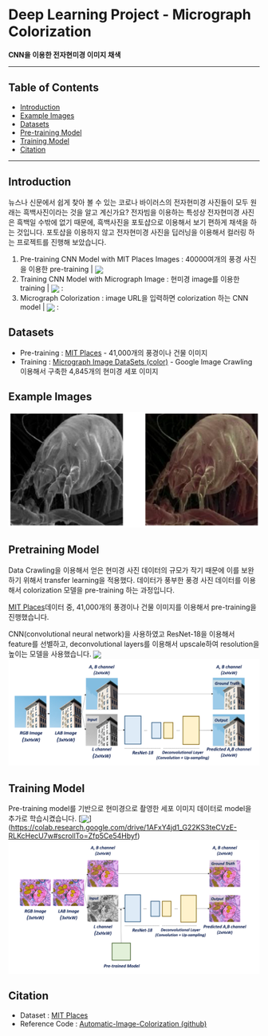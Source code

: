 # Deep Learning Project - Micrograph Colorization
**CNN을 이용한 전자현미경 이미지 채색**


----------------------------

## Table of Contents
- [Introduction](#introduction)
- [Example Images](#example-images)
- [Datasets](#datasets)
- [Pre-training Model](#pretraining-model)
- [Training Model](#training-model)
- [Citation](#citation)

----------------------------

## Introduction

뉴스나 신문에서 쉽게 찾아 볼 수 있는 코로나 바이러스의 전자현미경 사진들이 모두 원래는 흑백사진이라는 것을 알고 계신가요? 전자빔을 이용하는 특성상 전자현미경 사진은 흑백일 수밖에 없기 때문에, 흑백사진을 포토샵으로 이용해서 보기 편하게 채색을 하는 것입니다. 
포토샵을 이용하지 않고 전자현미경 사진을 딥러닝을 이용해서 컬러링 하는 프로젝트를 진행해 보았습니다. 


1. Pre-training CNN Model with MIT Places Images : 40000여개의 풍경 사진을 이용한 pre-training | [<img src="https://colab.research.google.com/assets/colab-badge.svg" align="center">](https://colab.research.google.com/drive/1J_kLfx5d0VWTJZDehBXU9_VAcVRoAPFV#scrollTo=rRoQxRmuWqnG) 
1. Training CNN Model with Micrograph Image : 현미경 image를 이용한 training | [<img src="https://colab.research.google.com/assets/colab-badge.svg" align="center">](https://colab.research.google.com/drive/1AFxY4jd1_G22KS3teCVzE-RLKcHecU7w#scrollTo=Zfp5Ce54Hbyf) : 
1. Micrograph Colorization : image URL을 입력하면 colorization 하는 CNN model | [<img src="https://colab.research.google.com/assets/colab-badge.svg" align="center">](https://colab.research.google.com/drive/1H1A78ZW90MhNQgFCAFcW3S8RR1FpQanp#scrollTo=MPNK98Emmf9j) : 

## Datasets
- Pre-training : [MIT Places](http://places.csail.mit.edu/) - 41,000개의 풍경이나 건물 이미지
- Training : [Micrograph Image DataSets (color)](https://drive.google.com/file/d/1Jd9RmimqICSzJDTbpk94BZQmdDKfoskh/view?usp=sharing) - Google Image Crawling 이용해서 구축한 4,845개의 현미경 세포 이미지

## Example Images
![example_image_1](https://github.com/YeojinKim220/DL_Project_Micrograph_Colorization/blob/master/example_image_1.png?raw=true)

## Pretraining Model
Data Crawling을 이용해서 얻은 현미경 사진 데이터의 규모가 작기 때문에 이를 보완하기 위해서 transfer learning을 적용했다. 데이터가 풍부한 풍경 사진 데이터를 이용해서 colorization 모델을 pre-training 하는 과정입니다.

[MIT Places](http://places.csail.mit.edu/)데이터 중, 41,000개의 풍경이나 건물 이미지를 이용해서 pre-training을 진행했습니다. 

CNN(convolutional neural network)을 사용하였고 ResNet-18을 이용해서 feature를 선별하고, deconvolutional layers를 이용해서 upscale하여 resolution을 높이는 모델을 사용했습니다.
[<img src="https://colab.research.google.com/assets/colab-badge.svg" align="center">](https://colab.research.google.com/drive/1J_kLfx5d0VWTJZDehBXU9_VAcVRoAPFV#scrollTo=rRoQxRmuWqnG)
<img src="https://github.com/YeojinKim220/DL_Project_Micrograph_Colorization/blob/master/Fig.1_pre-trained_model.png?raw=true">

## Training Model
Pre-training model를 기반으로 현미경으로 촬영한 세포 이미지 데이터로 model을 추가로 학습시켰습니다. 
[<img src="https://colab.research.google.com/assets/colab-badge.svg" align="center">] (https://colab.research.google.com/drive/1AFxY4jd1_G22KS3teCVzE-RLKcHecU7w#scrollTo=Zfp5Ce54Hbyf)
<img src="https://github.com/YeojinKim220/DL_Project_Micrograph_Colorization/blob/master/Fig.2_Training_model.png?raw=true">

## Citation
- Dataset : [MIT Places](http://places.csail.mit.edu/)
- Reference Code : [Automatic-Image-Colorization (github)](https://github.com/lukemelas/Automatic-Image-Colorization/)

